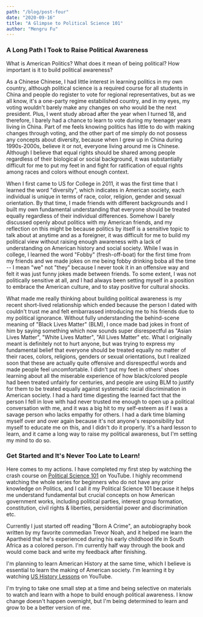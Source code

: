 ```yaml
---
path: "/blog/post-four"
date: "2020-09-16"
title: "A Glimpse to Political Science 101" 
author: "Mengru Fu"
---
```


### A Long Path I Took to Raise Political Awareness

What is American Politics? What does it mean of being political? How important is it to build political awareness? 

As a Chinese Chinese, I had little interest in learning politics in my own country, although political science is a required course for all students in China and people do register to vote for regional representatives, but as we all know, it's a one-party regime estabilished country, and in my eyes, my voting wouldn't barely make any changes on who would be the next president. Plus, I went study abroad after the year when I turned 18, and therefore, I barely had a chance to learn to vote during my teenager years living in China. Part of me feels knowing politics has little to do with making changes through voting, and the other part of me simply do not possess any concepts about diversity, because when I grew up in China during 1990s-2000s, believe it or not, everyone living around me is Chinese. Although I believe that equal rights should be shared among people regardless of their biological or social background, it was substantially difficult for me to put my feet in and fight for ratification of equal rights among races and colors without enough context.  

When I first came to US for College in 2011, it was the first time that I learned the word "diversity", which indicates in American society, each individual is unique in terms of race, color, religion, gender and sexual orientation. By that time, I made friends with different backgrounds and I built my own fundamental understanding that everyone should be treated equally regardless of their individual differences. Somehow I barely discussed openly about politics with my American friends, and my reflection on this might be because politics by itself is a sensitive topic to talk about at anytime and as a foreigner, it was difficult for me to build my political view without raising enough awareness with a lack of understanding on American history and social society. While I was in college, I learned the word "Fobby" (fresh-off-boat) for the first time from my friends and we made jokes on me being fobby drinking boba all the time -- I mean "we" not "they" because I never took it in an offensive way and felt it was just funny jokes made between friends.  To some extent, I was not politically sensitive at all, and I had always been setting myself in a position to embrace the American culture, and to stay positive for cultural shocks.   

What made me really thinking about building political awareness is my recent short-lived relationship which ended because the person I dated with couldn't trust me and felt embarrassed introducing me to his friends due to my political ignorance. Without fully understanding the behind-scene meaning of "Black Lives Matter" (BLM), I once made bad jokes in front of him by saying something which now sounds super disrespectful as "Asian Lives Matter", "White Lives Matter", "All Lives Matter" etc. What I originally meant is definitely not to hurt anyone, but was trying to express my fundamental belief that everyone should be treated equally no matter of their races, colors, religions, genders or sexual orientations, but I realized soon that these are actually quite offensive and disrespectful words and made people feel uncomfortable. I didn't put my feet in others' shoes learning about all the miserable experience of how black/colored people had been treated unfairly for centuries, and people are using BLM to justify for them to be treated equally against systematic racial discrimination in American society. I had a hard time digesting the learned fact that the person I fell in love with had never trusted me enough to open up a political conversation with me, and it was a big hit to my self-esteem as if I was a savage person who lacks empathy for others. I had a dark time blaming myself over and over again because it's not anyone's responsibility but myself to educate me on this, and I didn't do it properly. It's a hard lesson to learn, and it came a long way to raise my political awareness, but I'm setting my mind to do so. 


### Get Started and It's Never Too Late to Learn!
Here comes to my actions. I have completed my first step by watching the crash course on [Political Science 101](https://www.youtube.com/playlist?list=PL4sGpBHlQIiuf7FXUuANaRFbhEjpExywP) on YouTube. I highly recommend watching the whole series for beginners who do not have any prior knowledge on Politics, and I call it my Political Science 101 because it helps me understand fundamental but crucial concepts on how American government works, including political parties, interest group formation, constitution, civil rights & liberties, persidential power and discrimination etc.

Currently I just started off reading "Born A Crime", an autobiography book written by my favorite commedian Trevor Noah, and it helped me learn the Apartheid that he's experienced during his early childhood life in South Africa as a colored person. I'm currently half way through the book and would come back and write my feedback after finishing.

I'm planning to learn American History at the same time, which I believe is essential to learn the making of American society. I'm learning it by watching [US History Lessons](https://www.youtube.com/playlist?list=PLbl_9QJosR54t0XZSXQIYzmuRQ2r0xc4T) on YouTube.

I'm trying to take one small step at a time and being selective on materials to watch and learn with a hope to build enough political awareness. I know change doesn't happen overnight, but I'm being determined to learn and grow to be a better version of me. 